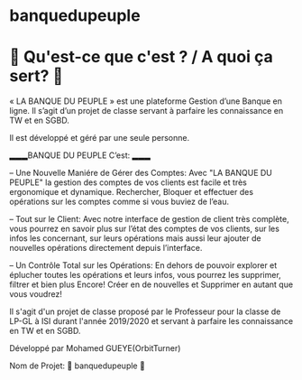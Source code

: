 # banquedupeuple

# 🤔 Qu'est-ce que c'est ? / A quoi ça sert? 🤔
« LA BANQUE DU PEUPLE » est une plateforme Gestion d’une Banque en ligne. Il s’agit d’un projet de classe servant à parfaire les connaissance en TW et en SGBD.

Il est développé et géré par une seule personne.

▂▂▂BANQUE DU PEUPLE C’est: ▂▂▂

– Une Nouvelle Maniére de Gérer des Comptes:
Avec "LA BANQUE DU PEUPLE" la gestion des comptes de vos clients est facile et très ergonomique et dynamique. Rechercher, Bloquer et effectuer des opérations sur les comptes comme si vous buviez de l’eau.

– Tout sur le Client:
Avec notre interface de gestion de client très complète, vous pourrez en savoir plus sur l’état des comptes de vos clients, sur les infos les concernant, sur leurs opérations mais aussi leur ajouter de nouvelles opérations directement depuis l’interface.

– Un Contrôle Total sur les Opérations:
En dehors de pouvoir explorer et éplucher toutes les opérations et leurs infos, vous pourrez les supprimer, filtrer et bien plus Encore! Créer en de nouvelles et Supprimer en autant que vous voudrez!

Il s'agit d'un projet de classe proposé par le Professeur pour la classe de LP-GL à ISI durant l'année 2019/2020 et servant à parfaire les connaissance en TW et en SGBD.

Développé par Mohamed GUEYE(OrbitTurner)

Nom de Projet: 🔰 banquedupeuple 🔰
